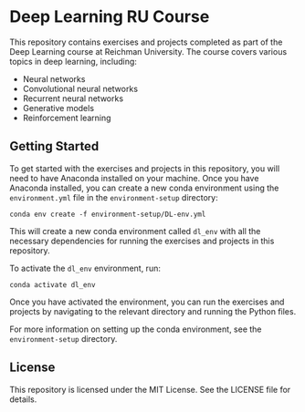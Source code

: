 # Deep Learning RU Course

This repository contains exercises and projects completed as part of the Deep Learning course at Reichman University. The course covers various topics in deep learning, including:

- Neural networks
- Convolutional neural networks
- Recurrent neural networks
- Generative models
- Reinforcement learning

## Getting Started

To get started with the exercises and projects in this repository, you will need to have Anaconda installed on your machine. Once you have Anaconda installed, you can create a new conda environment using the `environment.yml` file in the `environment-setup` directory:

```
conda env create -f environment-setup/DL-env.yml
```

This will create a new conda environment called `dl_env` with all the necessary dependencies for running the exercises and projects in this repository.

To activate the `dl_env` environment, run:

```
conda activate dl_env
```

Once you have activated the environment, you can run the exercises and projects by navigating to the relevant directory and running the Python files.

For more information on setting up the conda environment, see the `environment-setup` directory.

## License

This repository is licensed under the MIT License. See the LICENSE file for details.
